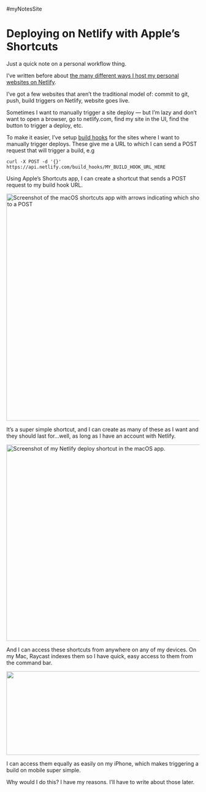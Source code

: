 #myNotesSite

# Deploying on Netlify with Apple’s Shortcuts

Just a quick note on a personal workflow thing.

I’ve written before about [the many different ways I host my personal websites on Netlify](https://blog.jim-nielsen.com/tags#netlify).

I’ve got a few websites that aren’t the traditional model of: commit to git, push, build triggers on Netlify, website goes live.

Sometimes I want to manually trigger a site deploy — but I’m lazy and don’t want to open a browser, go to netlify.com, find my site in the UI, find the button to trigger a deploy, etc.

To make it easier, I’ve setup [build hooks](https://docs.netlify.com/configure-builds/build-hooks/) for the sites where I want to manually trigger deploys. These give me a URL to which I can send a POST request that will trigger a build, e.g

```
curl -X POST -d '{}' https://api.netlify.com/build_hooks/MY_BUILD_HOOK_URL_HERE
```

Using Apple’s Shortcuts app, I can create a shortcut that sends a POST request to my build hook URL.

<img src="https://cdn.jim-nielsen.com/blog/2024/netlify-deploy-shortcuts-tutorial.png" width="875" height="592" alt="Screenshot of the macOS shortcuts app with arrows indicating which shortcut to choose and how to change the request method to a POST" />

It’s a super simple shortcut, and I can create as many of these as I want and they should last for...well, as long as I have an account with Netlify.

<img src="https://cdn.jim-nielsen.com/blog/2024/netlify-deploy-shortcuts.png" width="862" height="512" alt="Screenshot of my Netlify deploy shortcut in the macOS app." />

And I can access these shortcuts from anywhere on any of my devices. On my Mac, Raycast indexes them so I have quick, easy access to them from the command bar.

<img src="https://cdn.jim-nielsen.com/blog/2024/netlify-deploy-raycast.png" width="777" height="218" alt="" />

I can access them equally as easily on my iPhone, which makes triggering a build on mobile super simple.

Why would I do this? I have my reasons. I’ll have to write about those later.

